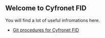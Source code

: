 ## Welcome to Cyfronet FID 

You will find a lot of useful infromations here. 

- [Git procedures for Cyfronet FID](./git_procedures.md)


